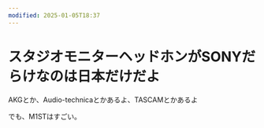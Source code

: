 ```yaml
---
modified: 2025-01-05T18:37
---
```

# スタジオモニターヘッドホンがSONYだらけなのは日本だけだよ

AKGとか、Audio-technicaとかあるよ、TASCAMとかあるよ

でも、M1STはすごい。